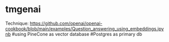 # tmgenai

Technique: https://github.com/openai/openai-cookbook/blob/main/examples/Question_answering_using_embeddings.ipynb
#using PineCone as vector database
#Postgres as primary db
